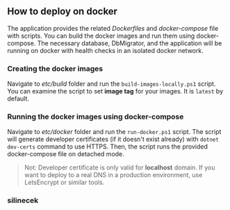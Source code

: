 ## How to deploy on docker
The application provides the related *Dockerfiles* and *docker-compose* file with scripts. You can build the docker images and run them using docker-compose. The necessary database, DbMigrator, and the application will be running on docker with health checks in an isolated docker network.

### Creating the docker images
Navigate to _etc/build_ folder and run the `build-images-locally.ps1` script. You can examine the script to set **image tag** for your images. It is `latest` by default.

### Running the docker images using docker-compose
Navigate to _etc/docker_ folder and run the `run-docker.ps1` script. The script will generate developer certificates (if it doesn't exist already) with `dotnet dev-certs` command to use HTTPS. Then, the script runs the provided docker-compose file on detached mode.

> Not: Developer certificate is only valid for **localhost** domain. If you want to deploy to a real DNS in a production environment, use LetsEncrypt or similar tools.

### silinecek
